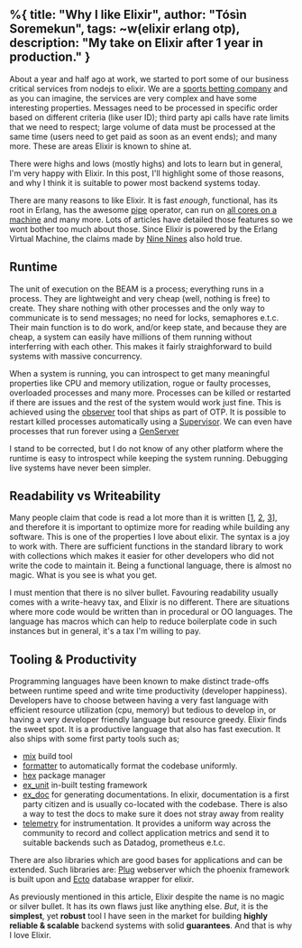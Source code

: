 %{
  title: "Why I like Elixir",
  author: "Tósìn Soremekun",
  tags: ~w(elixir erlang otp),
  description: "My take on Elixir after 1 year in production."
}
---
About a year and half ago at work, we started to port some of our business critical services from nodejs to elixir. We are a [sports betting company](https://sportsbet.io) and as you can imagine, the services are very complex and have some interesting properties. Messages need to be processed in specific order based on different criteria (like user ID); third party api calls have rate limits that we need to respect; large volume of data must be processed at the same time (users need to get paid as soon as an event ends); and many more. These are areas Elixir is known to shine at.

There were highs and lows (mostly highs) and lots to learn but in general, I'm very happy with Elixir. In this post, I'll highlight some of those reasons, and why I think it is suitable to power most backend systems today.

There are many reasons to like Elixir. It is fast *enough*, functional, has its root in Erlang, has the awesome [pipe](https://elixir-lang.org/getting-started/enumerables-and-streams.html#the-pipe-operator) operator, can run on [all cores on a machine](https://elixirforum.com/t/doex-elixir-handle-multiple-core-utilization-automatically/597/3) and many more. Lots of articles have detailed those features so we wont bother too much about those. Since Elixir is powered by the Erlang Virtual Machine, the claims made by [Nine Nines](https://ninenines.eu/docs/en/cowboy/2.9/guide/erlang_web/) also hold true.

## Runtime
The unit of execution on the BEAM is a process; everything runs in a process. They are lightweight and very cheap (well, nothing is free) to create. They share nothing with other processes and the only way to communicate is to send messages; no need for locks, semaphores e.t.c. Their main function is to do work, and/or keep state, and because they are cheap, a system can easily have millions of them running without interferring with each other. This makes it fairly straighforward to build systems with massive concurrency.

When a system is running, you can introspect to get many meaningful properties like CPU and memory utilization, rogue or faulty processes, overloaded processes and many more. Processes can be killed or restarted if there are issues and the rest of the system would work just fine. This is achieved using the [observer](https://elixir-lang.org/getting-started/debugging.html#observer) tool that ships as part of OTP. It is possible to restart killed processes automatically using a [Supervisor](https://hexdocs.pm/elixir/1.14/Supervisor.html). We can even have processes that run forever using a [GenServer](https://hexdocs.pm/elixir/1.14/GenServer.html)

I stand to be corrected, but I do not know of any other platform where the runtime is easy to introspect while keeping the system running.
Debugging live systems have never been simpler.

## Readability vs Writeability
Many people claim that code is read a lot more than it is written [[1](https://www.goodreads.com/quotes/835238-indeed-the-ratio-of-time-spent-reading-versus-writing-is), [2](https://skeptics.stackexchange.com/questions/48560/is-code-read-more-often-than-its-written), [3](https://www.quora.com/Do-successful-programmers-read-more-code-than-they-write)], and therefore it is important to optimize more for reading while building any software. This is one of the properties I love about elixir. The syntax is a joy to work with. There are sufficient functions in the standard library to work with collections which makes it easier for other developers who did not write the code to maintain it. Being a functional language, there is almost no magic. What is you see is what you get.

I must mention that there is no silver bullet. Favouring readability usually comes with a write-heavy tax, and Elixir is no different. There are situations where more code would be written than in procedural or OO languages. The language has macros which can help to reduce boilerplate code in such instances but in general, it's a tax I'm willing to pay.

## Tooling & Productivity
Programming languages have been known to make distinct trade-offs between runtime speed and write time productivity (developer happiness). Developers have to choose between having a very fast language with efficient resource utilization (cpu, memory) but tedious to develop in, or having a very developer friendly language but resource greedy. Elixir finds the sweet spot. It is a productive language that also has fast execution. It also ships with some first party tools such as;

- [mix](https://hexdocs.pm/mix/1.14/Mix.html) build tool
- [formatter](https://hexdocs.pm/mix/main/Mix.Tasks.Format.html) to automatically format the codebase uniformly.
- [hex](https://hex.pm/) package manager
- [ex_unit](https://hexdocs.pm/ex_unit/1.13.4/ExUnit.html) in-built testing framework
- [ex_doc](https://hexdocs.pm/ex_doc/readme.html) for generating documentations. In elixir, documentation is a first party citizen and is usually co-located with the codebase. There is also a way to test the docs to make sure it does not stray away from reality
- [telemetry](https://hexdocs.pm/telemetry/readme.html) for instrumentation. It provides a uniform way across the community to record and collect application metrics and send it to suitable backends such as Datadog, prometheus e.t.c.

There are also libraries which are good bases for applications and can be extended. Such libraries are: [Plug](https://hexdocs.pm/plug/readme.html) webserver which the phoenix framework is built upon and [Ecto](https://hexdocs.pm/ecto/getting-started.html) database wrapper for elixir.

As previously mentioned in this article, Elixir despite the name is no magic or silver bullet. It has its own flaws just like anything else. *But*, it is the **simplest**, yet **robust** tool I have seen in the market for building **highly reliable & scalable** backend systems with solid **guarantees**. And that is why I love Elixir.